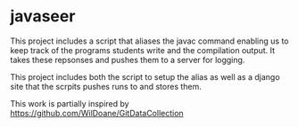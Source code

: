 javaseer
========
This project includes a script that aliases the javac command enabling us to keep track of the programs students write and the compilation output. It takes these repsonses and pushes them to a server for logging.

This project includes both the script to setup the alias as well as a django site that the scrpits pushes runs to and stores them.

This work is partially inspired by https://github.com/WilDoane/GitDataCollection